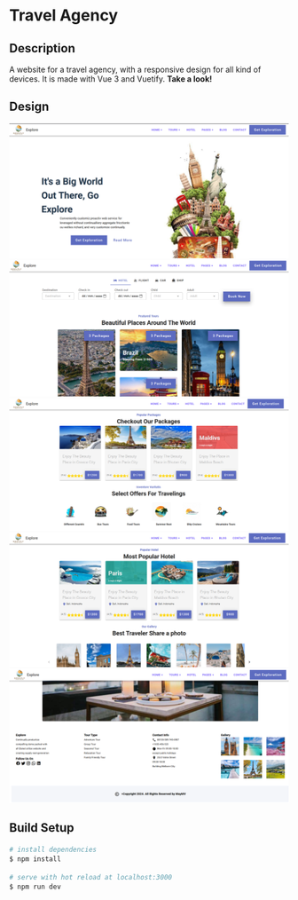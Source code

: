 # Travel Agency
## Description

A website for a travel agency, with a responsive design for all kind of devices. It is made with Vue 3 and Vuetify. **Take a look!**

## Design

![intro](public/intro.png)
![places](public/places.png)
![offers](public/offers.png)
![galery](public/galery.png)
![footer](public/footer.png)

## Build Setup

```bash
# install dependencies
$ npm install

# serve with hot reload at localhost:3000
$ npm run dev
```